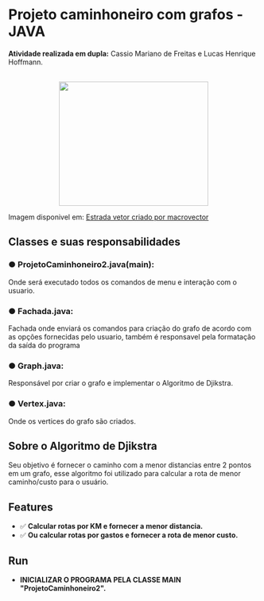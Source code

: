 <h1>Projeto caminhoneiro com grafos - JAVA</h1>
<strong>Atividade realizada em dupla:</strong> Cassio Mariano de Freitas e Lucas Henrique Hoffmann.
<br>
<br>
<p align="center">
    <img src="https://image.freepik.com/vetores-gratis/caminhao-de-entrega-com-uma-grande-caixa_1284-44424.jpg" width = "300px" height = "250px" >
    <p>Imagem disponivel em: <a href="https://br.freepik.com/fotos-vetores-gratis/estrada">Estrada vetor criado por macrovector</a></p>
</p>

<h2>Classes e suas responsabilidades</h2>
<h3><b>● ProjetoCaminhoneiro2.java(main): </b></h3>
<p>Onde será executado todos os comandos de menu e interação com o usuario.</p>
<h3><b>● Fachada.java:</b></h3>
<p>Fachada onde enviará os comandos para criação do grafo de acordo com as opções fornecidas pelo usuario, também é responsavel pela formatação da saída do programa</p>
<h3><b>● Graph.java:</b></h3>
<p>Responsável por criar o grafo e implementar o Algoritmo de Djikstra.</p>
<h3><b>● Vertex.java:</b></h3>
<p>Onde os vertices do grafo são criados.</p>


<h2>Sobre o Algoritmo de Djikstra</h2>
<p>Seu objetivo é fornecer o caminho com a menor distancias entre 2 pontos em um grafo, esse algoritmo foi utilizado para calcular a rota de menor caminho/custo para o usuário.</p>

## Features
- ✅ **Calcular rotas por KM e fornecer a menor distancia.**
- ✅ **Ou calcular rotas por gastos e fornecer a rota de menor custo.**

## Run

- **INICIALIZAR O PROGRAMA PELA CLASSE MAIN "ProjetoCaminhoneiro2".**
